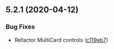 ## 5.2.1 (2020-04-12)


### Bug Fixes

* Refactor MultiCard controls ([c119eb7](https://github.com/phandcock/grampsview/commit/c119eb7d66912d484c1ad8c4b75cd642ddc3cd3a))



